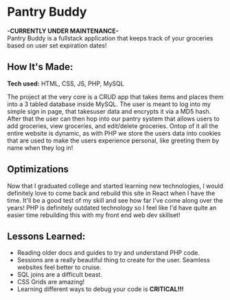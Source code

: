 # Pantry Buddy

**-CURRENTLY UNDER MAINTENANCE-** <br> 
Pantry Buddy is a fullstack application that keeps track of your groceries based on user set expiration dates!

## How It's Made:

**Tech used:** HTML, CSS, JS, PHP, MySQL

The project at the very core is a CRUD app that takes items and places them into a 3 tabled database inside MySQL. The user is meant to log into my simple sign 
in page, that takesuser data and encrypts it via a MD5 hash. After that the user can then hop into our pantry system that allows users to add groceries, view 
groceries, and edit/delete groceries. Ontop of it all the entire website is dynamic, as with PHP we store the users data into cookies that are used to make the users
experience personal, like greeting them by name when they log in!

## Optimizations

Now that I graduated college and started learning new technologies, I would definitely love to come back and rebuild this site in React when I have the time. It'll be
a good test of my skill and see how far I've come along over the years! PHP is definitely outdated technology so I feel like I'd have quite an easier time rebuilding this
with my front end web dev skillset!

## Lessons Learned:

- Reading older docs and guides to try and understand PHP code.
- Sessions are a really beautiful thing to create for the user. Seamless websites feel better to cruise.
- SQL joins are a difficult beast.
- CSS Grids are amazing!
- Learning different ways to debug your code is **CRITICAL!!!**
